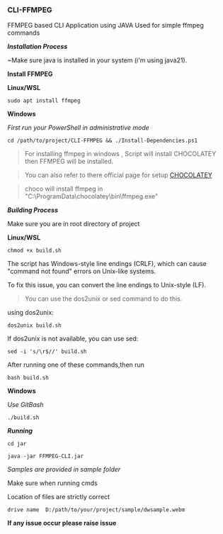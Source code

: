 ### CLI-FFMPEG
FFMPEG based CLI Application using JAVA
Used for simple ffmpeg commands

***Installation Process***

~Make sure java is installed in your system  (i'm using java21). 

**Install FFMPEG**

**Linux/WSL**
```
sudo apt install ffmpeg
```
**Windows**

*First run your PowerShell in administrative mode*
```
cd /path/to/project/CLI-FFMPEG && ./Install-Dependencies.ps1
```
>For installing ffmpeg in windows , Script will install CHOCOLATEY then FFMPEG will be installed.

>You can also refer to there official page for setup [CHOCOLATEY](https://docs.chocolatey.org/en-us/choco/setup)

>choco will install ffmpeg in "C:\ProgramData\chocolatey\bin\ffmpeg.exe"

***Building Process***

Make sure you are in root directory of project

**Linux/WSL**

```
chmod +x build.sh
```
The script has Windows-style line endings (CRLF), which can cause "command not found" errors on Unix-like systems.

To fix this issue, you can convert the line endings to Unix-style (LF).

>You can use the dos2unix or sed command to do this.

using dos2unix:
```
dos2unix build.sh
```

If dos2unix is not available, you can use sed:
```
sed -i 's/\r$//' build.sh
```

After running one of these commands,then run

```
bash build.sh
```

**Windows**

*Use GitBash*

```
./build.sh
```

***Running***

```
cd jar
```

```
java -jar FFMPEG-CLI.jar
```

*Samples are provided in sample folder*

Make sure when running cmds 

Location of files are strictly correct
``` 
drive name  D:/path/to/your/project/sample/dwsample.webm
```

**If any issue occur please raise issue**
